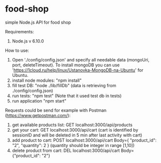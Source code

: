 # food-shop
simple Node.js API for food shop

Requirements:
1) Node.js v 6.10.0

How to use:
1) Open './config/config.json' and specify all needable data (mongoUri, port, deleteTimeout). To install mongoDB you can use 'https://1cloud.ru/help/linux/Ustanovka-MongoDB-na-Ubuntu' for Ubuntu.
2) install node modules: "npm install"
3) fill test DB: "node ./lib/fillDb" (data is retrieving from ./config/config.json)
4) run tests: "npm test" (Note that it used test db in tests)
5) run application "npm start"

Requests could be send for example with Postman (https://www.getpostman.com/):
1) get available products list: GET localhost:3000/api/products
2) get your cart: GET localhost:3000/api/cart (cart is identified by sessionID and will be deleted in 5 min after last activity with cart)
3) add product to cart: POST localhost:3000/api/cart Body={ "product_id": "2", "quantity": 2 } (quantity should be integer in range [1,10])
4) delete product from cart: DEL localhost:3000/api/cart Body={"product_id": "2"}